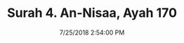 ---
title       : "Surah 4. An-Nisaa, Ayah 170"
date        : 7/25/2018 2:54:00 PM
draft       : false
type        : "quran"
layout      : "compare"
BookCode    : "CMP"
SurahNumber : "4"
AyahNumber  : "170"
TotalAyah   : "176"
---